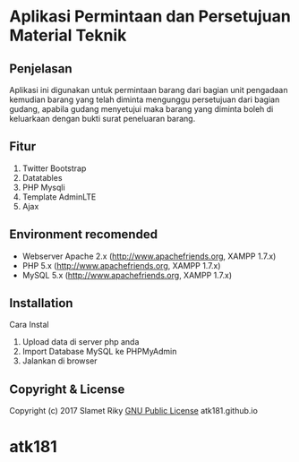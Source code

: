 Aplikasi Permintaan dan Persetujuan Material Teknik
=========

Penjelasan
------------
Aplikasi ini digunakan untuk permintaan barang dari bagian unit pengadaan kemudian barang yang telah diminta mengunggu persetujuan dari bagian gudang, apabila gudang menyetujui maka barang yang diminta boleh di keluarkaan dengan bukti surat peneluaran barang.

Fitur
------------
1. Twitter Bootstrap
2. Datatables
3. PHP Mysqli
4. Template AdminLTE
5. Ajax

Environment recomended
------------

- Webserver Apache 2.x (http://www.apachefriends.org, XAMPP 1.7.x) 
- PHP 5.x (http://www.apachefriends.org, XAMPP 1.7.x)
- MySQL 5.x (http://www.apachefriends.org, XAMPP 1.7.x)

Installation
------------
Cara Instal
1. Upload data di server php anda 
2. Import Database MySQL ke PHPMyAdmin
3. Jalankan di browser 

Copyright & License
-------
Copyright (c) 2017 Slamet Riky
[GNU Public License](http://www.gnu.org/licenses/gpl-3.0.html)
atk181.github.io
# atk181
